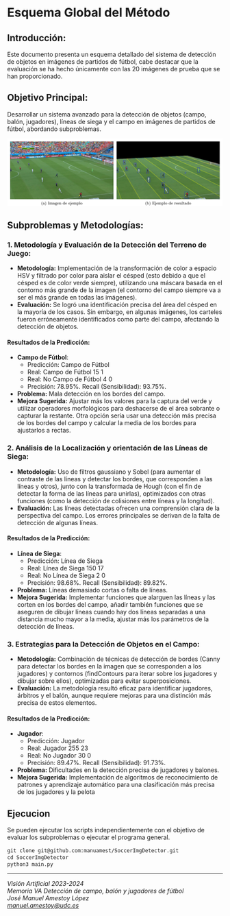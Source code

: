 # Esquema Global del Método

## Introducción:
Este documento presenta un esquema detallado del sistema de detección de objetos en imágenes de partidos de fútbol, cabe destacar que la evaluación se ha hecho únicamente con las 20 imágenes de prueba que se han proporcionado.

## Objetivo Principal:
Desarrollar un sistema avanzado para la detección de objetos (campo, balón, jugadores), líneas de siega y el campo en imágenes de partidos de fútbol, abordando subproblemas.

![Ejemplo imagen original y resultado](https://github.com/manuamest/SoccerImgDetector/blob/main/ORIGINALRESULTADO.png)

## Subproblemas y Metodologías:

### 1. Metodología y Evaluación de la Detección del Terreno de Juego:
- **Metodología:** Implementación de la transformación de color a espacio HSV y filtrado por color para aislar el césped (esto debido a que el césped es de color verde siempre), utilizando una máscara basada en el contorno más grande de la imagen (el contorno del campo siempre va a ser el más grande en todas las imágenes).
- **Evaluación:** Se logró una identificación precisa del área del césped en la mayoría de los casos. Sin embargo, en algunas imágenes, los carteles fueron erróneamente identificados como parte del campo, afectando la detección de objetos.

#### Resultados de la Predicción:
- **Campo de Fútbol**:
  - Predicción: Campo de Fútbol
  - Real: Campo de Fútbol 15 1
  - Real: No Campo de Fútbol 4 0
  - Precisión: 78.95%. Recall (Sensibilidad): 93.75%.
- **Problema:** Mala detección en los bordes del campo.
- **Mejora Sugerida:** Ajustar más los valores para la captura del verde y utilizar operadores morfológicos para deshacerse de el área sobrante o capturar la restante. Otra opción sería usar una detección más precisa de los bordes del campo y calcular la media de los bordes para ajustarlos a rectas.

### 2. Análisis de la Localización y orientación de las Líneas de Siega:
- **Metodología:** Uso de filtros gaussiano y Sobel (para aumentar el contraste de las líneas y detectar los bordes, que corresponden a las líneas y otros), junto con la transformada de Hough (con el fin de detectar la forma de las líneas para unirlas), optimizados con otras funciones (como la detección de colisiones entre líneas y la longitud).
- **Evaluación:** Las líneas detectadas ofrecen una comprensión clara de la perspectiva del campo. Los errores principales se derivan de la falta de detección de algunas líneas.

#### Resultados de la Predicción:
- **Línea de Siega**:
  - Predicción: Línea de Siega
  - Real: Línea de Siega 150 17
  - Real: No Línea de Siega 2 0
  - Precisión: 98.68%. Recall (Sensibilidad): 89.82%.
- **Problema:** Líneas demasiado cortas o falta de líneas.
- **Mejora Sugerida:** Implementar funciones que alarguen las líneas y las corten en los bordes del campo, añadir también funciones que se aseguren de dibujar líneas cuando hay dos líneas separadas a una distancia mucho mayor a la media, ajustar más los parámetros de la detección de líneas.

### 3. Estrategias para la Detección de Objetos en el Campo:
- **Metodología:** Combinación de técnicas de detección de bordes (Canny para detectar los bordes en la imagen que se corresponden a los jugadores) y contornos (findContours para iterar sobre los jugadores y dibujar sobre ellos), optimizadas para evitar superposiciones.
- **Evaluación:** La metodología resultó eficaz para identificar jugadores, árbitros y el balón, aunque requiere mejoras para una distinción más precisa de estos elementos.

#### Resultados de la Predicción:
- **Jugador**:
  - Predicción: Jugador
  - Real: Jugador 255 23
  - Real: No Jugador 30 0
  - Precisión: 89.47%. Recall (Sensibilidad): 91.73%.
- **Problema:** Dificultades en la detección precisa de jugadores y balones.
- **Mejora Sugerida:** Implementación de algoritmos de reconocimiento de patrones y aprendizaje automático para una clasificación más precisa de los jugadores y la pelota

## Ejecucion
Se pueden ejecutar los scripts independientemente con el objetivo de evaluar los subproblemas o ejecutar el programa general.
```
git clone git@github.com:manuamest/SoccerImgDetector.git
cd SoccerImgDetector
python3 main.py
```

---

*Visión Artificial 2023-2024*  
*Memoria VA Detección de campo, balón y jugadores de fútbol*  
*José Manuel Amestoy López*  
*manuel.amestoy@udc.es*
